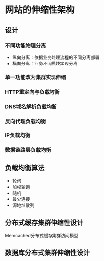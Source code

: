 # 网站的伸缩性架构

## 设计

### 不同功能物理分离

- 纵向分离：依据业务处理流程的不同分离部署
- 横向分离：业务不同模块实现分离

### 单一功能改为集群实现伸缩

### HTTP重定向与负载均衡

### DNS域名解析负载均衡

### 反向代理负载均衡

### IP负载均衡

### 数据链路层负载均衡

## 负载均衡算法

- 轮询
- 加权轮询
- 随机
- 最少连接
- 源地址散列

## 分布式缓存集群伸缩性设计

Memcached分布式缓存集群访问模型

## 数据库分布式集群伸缩性设计
